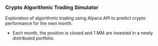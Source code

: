 ### Crypto Algorithmic Trading Simulator
Exploration of algorithmic trading using Alpaca API to predict crypto performance for the next month. 
- Each month, the position is closed and 1 MM are invested in a newly distributed portfolio.
